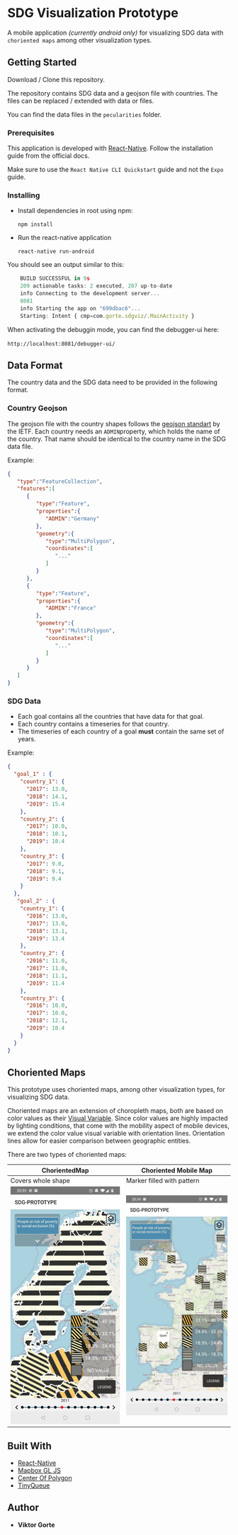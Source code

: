# SDG Visualization Prototype

A mobile application _(currently android only)_ for visualizing SDG data with `choriented maps` among other visualization types.

## Getting Started

Download / Clone this repository.

The repository contains SDG data and a geojson file with countries. The files can be replaced / extended with data or files.

You can find the data files in the `pecularities` folder.



### Prerequisites

This application is developed with [React-Native](https://reactnative.dev/). Follow the installation guide from the official docs. 

Make sure to use the `React Native CLI Quickstart` guide and not the `Expo` guide.

### Installing

- Install dependencies in root using npm:

  ```
  npm install
  ```

- Run the react-native application

    ```
    react-native run-android
    ```


You should see an output similar to this: 

```javascript
    BUILD SUCCESSFUL in 9s
    209 actionable tasks: 2 executed, 207 up-to-date
    info Connecting to the development server...
    8081
    info Starting the app on "699dbac6"...
    Starting: Intent { cmp=com.gorte.sdgviz/.MainActivity }
```

When activating the debuggin mode, you can find the debugger-ui here: 

`http://localhost:8081/debugger-ui/
`

## Data Format
The country data and the SDG data need to be provided in the following format.

### Country Geojson
The geojson file with the country shapes follows the [geojson standart](https://tools.ietf.org/html/rfc7946) by the IETF.
Each country needs an `ADMIN`property, which holds the name of the country. That name should be identical to the country name in the SDG data file.

Example:

```geojson
{
   "type":"FeatureCollection",
   "features":[
      {
         "type":"Feature",
         "properties":{
            "ADMIN":"Germany"
         },
         "geometry":{
            "type":"MultiPolygon",
            "coordinates":[
               "..."
            ]
         }
      },
      {
         "type":"Feature",
         "properties":{
            "ADMIN":"France"
         },
         "geometry":{
            "type":"MultiPolygon",
            "coordinates":[
               "..."
            ]
         }
      }
   ]
}

``` 



### SDG Data
* Each goal contains all the countries that have data for that goal.
* Each country contains a timeseries for that country.
* The timeseries of each country of a goal **must** contain the same set of years.

Example:

```json
{
  "goal_1" : {
    "country_1": {
      "2017": 13.0,
      "2018": 14.1,
      "2019": 15.4
    },
    "country_2": {
      "2017": 10.0,
      "2018": 10.1,
      "2019": 10.4
    },
    "country_3": {
      "2017": 9.0,
      "2018": 9.1,
      "2019": 9.4
    }
  },
   "goal_2" : {
    "country_1": {
      "2016": 13.0,
      "2017": 13.0,
      "2018": 13.1,
      "2019": 13.4
    },
    "country_2": {
      "2016": 11.0,
      "2017": 11.0,
      "2018": 11.1,
      "2019": 11.4
    },
    "country_3": {
      "2016": 10.0,
      "2017": 10.0,
      "2018": 12.1,
      "2019": 10.4
    }
  }
}
```

## Choriented Maps
This prototype uses choriented maps, among other visualization types, for visualizing SDG data.

Choriented maps are an extension of choropleth maps, both are based on color values as their
[Visual Variable](https://www.researchgate.net/publication/317266613_Visual_Variables). Since color values are highly impacted by lighting conditions, 
that come with the mobility aspect of mobile devices, we extend the color value visual variable with orientation lines. 
Orientation lines allow for easier comparison between geographic entities.

There are two types of choriented maps:


| ChorientedMap     | Choriented Mobile Map     |
|------------|-------------|
| Covers whole shape     | Marker filled with pattern     |
| ![Screenshot](screenshots/chorientedMap.jpg)|![Screenshot](screenshots/chorientedMobile.jpg)|



## Built With

* [React-Native](https://reactnative.dev/)
* [Mapbox GL JS](https://docs.mapbox.com/mapbox-gl-js/api/)
* [Center Of Polygon](https://github.com/mapbox/polylabel)
* [TinyQueue](https://github.com/mourner/tinyqueue)

## Author

* **Viktor Gorte** 

